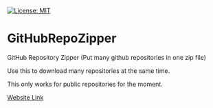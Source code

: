 [![License: MIT](https://img.shields.io/badge/License-MIT-yellow.svg)](https://opensource.org/licenses/MIT)
# GitHubRepoZipper
GitHub Repository Zipper (Put many github repositories in one zip file)

Use this to download many repositories at the same time.

This only works for public repositories for the moment.

[Website Link](https://demomaker.github.io/GitHubRepoZipper/)
